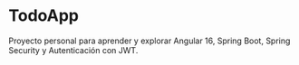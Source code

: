 # TodoApp

Proyecto personal para aprender y explorar Angular 16, Spring Boot, Spring Security y Autenticación con JWT.